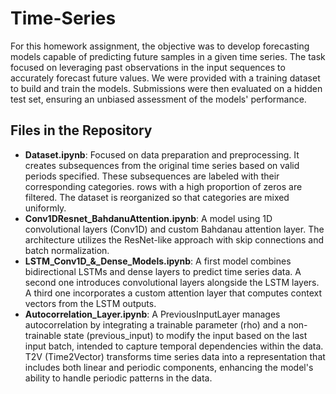 # Time-Series

For this homework assignment, the objective was to develop forecasting models capable of predicting future samples in a given time series. The task focused on leveraging past observations in the input sequences to accurately forecast future values. We were provided with a training dataset to build and train the models. Submissions were then evaluated on a hidden test set, ensuring an unbiased assessment of the models' performance.

## Files in the Repository

-  **Dataset.ipynb**: Focused on data preparation and preprocessing. It creates subsequences from the original time series based on valid periods specified. These subsequences are labeled with their corresponding categories. rows with a high proportion of zeros are filtered. The dataset is reorganized so that categories are mixed uniformly.
-  **Conv1DResnet_BahdanuAttention.ipynb**: A model using 1D convolutional layers (Conv1D) and custom Bahdanau attention layer. The architecture utilizes the ResNet-like approach with skip connections and batch normalization.
-  **LSTM_Conv1D_&_Dense_Models.ipynb**: A first model combines bidirectional LSTMs and dense layers to predict time series data. A second one introduces convolutional layers alongside the LSTM layers. A third one incorporates a custom attention layer that computes context vectors from the LSTM outputs.
-  **Autocorrelation_Layer.ipynb**: A PreviousInputLayer manages autocorrelation by integrating a trainable parameter (rho) and a non-trainable state (previous_input) to modify the input based on the last input batch, intended to capture temporal dependencies within the data. T2V (Time2Vector) transforms time series data into a representation that includes both linear and periodic components, enhancing the model's ability to handle periodic patterns in the data.
